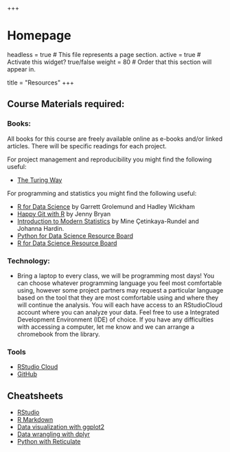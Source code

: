 +++
# Homepage
headless = true  # This file represents a page section.
active = true  # Activate this widget? true/false
weight = 80  # Order that this section will appear in.

title = "Resources"
+++

## Course Materials required: 

### Books:

All books for this course are freely available online as e-books and/or linked articles. There will be specific readings for each project.

For project management and reproducibility you might find the following useful:

- [The Turing Way](https://the-turing-way.netlify.app/welcome)

For programming and statistics you might find the following useful:
- [R for Data Science](https://r4ds.had.co.nz/) by Garrett Grolemund and Hadley Wickham
- [Happy Git with R](https://happygitwithr.com) by Jenny Bryan
- [Introduction to Modern Statistics](https://openintro-ims.netlify.app/) by Mine Çetinkaya-Rundel and Johanna Hardin.
- [Python for Data Science Resource Board](https://trello.com/b/ukAp9sUg/python-resources-for-data-science)
- [R for Data Science Resource Board](https://trello.com/b/srJg0sHp/r-resources-for-data-science)

### Technology:

- Bring a laptop to every class, we will be programming most days! You can choose whatever programming language you feel most comfortable using, however some project partners may request a particular language based on the tool that they are most comfortable using and where they will continue the analysis. You will each have access to an RStudioCloud account where you can analyze your data. Feel free to use a Integrated Development Environment (IDE) of choice.  If you have any difficulties with accessing a computer, let me know and we can arrange a chromebook from the library. 

### Tools

- [RStudio Cloud](https://rstudio.cloud/)
- [GitHub](https://github.com/) 

## Cheatsheets

- [RStudio](https://github.com/rstudio/cheatsheets/raw/master/rstudio-ide.pdf)
- [R Markdown](https://github.com/rstudio/cheatsheets/raw/master/rmarkdown-2.0.pdf)
- [Data visualization with ggplot2](https://github.com/rstudio/cheatsheets/raw/master/data-visualization-2.1.pdf)
- [Data wrangling with dplyr](https://github.com/rstudio/cheatsheets/raw/master/data-transformation.pdf)
- [Python with Reticulate](https://rstudio.github.io/reticulate/)
